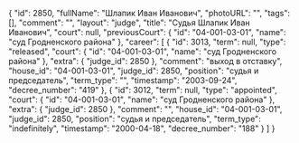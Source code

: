 {
    "id": 2850,
    "fullName": "Шлапик Иван Иванович",
    "photoURL": "",
    "tags": [],
    "comment": "",
    "layout": "judge",
    "title": "Судья Шлапик Иван Иванович",
    "court": null,
    "previousCourt": {
        "id": "04-001-03-01",
        "name": "суд Гродненского района"
    },
    "career": [
        {
            "id": 3013,
            "term": null,
            "type": "released",
            "court": {
                "id": "04-001-03-01",
                "name": "суд Гродненского района"
            },
            "extra": {
                "judge_id": 2850
            },
            "comment": "выход в отставку",
            "house_id": "04-001-03-01",
            "judge_id": 2850,
            "position": "судья и председатель",
            "term_type": "",
            "timestamp": "2003-09-24",
            "decree_number": "419"
        },
        {
            "id": 3012,
            "term": null,
            "type": "appointed",
            "court": {
                "id": "04-001-03-01",
                "name": "суд Гродненского района"
            },
            "extra": {
                "judge_id": 2850
            },
            "comment": "",
            "house_id": "04-001-03-01",
            "judge_id": 2850,
            "position": "судья и председатель",
            "term_type": "indefinitely",
            "timestamp": "2000-04-18",
            "decree_number": "188"
        }
    ]
}